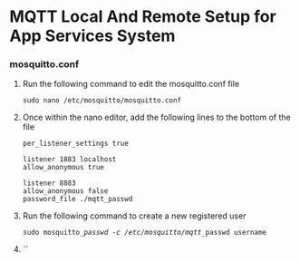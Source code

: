 # MQTT Local And Remote Setup for App Services System

### mosquitto.conf

1.  Run the following command to edit the mosquitto.conf file

    `sudo nano /etc/mosquitto/mosquitto.conf`
2.  Once within the nano editor, add the following lines to the bottom of the file

    ```
    per_listener_settings true

    listener 1883 localhost
    allow_anonymous true
        
    listener 8883
    allow_anonymous false
    password_file ./mqtt_passwd
    ```
3.  Run the following command to create a new registered user&#x20;

    `sudo mosquitto_`_`passwd -c /etc/mosquitto/mqtt_`_`passwd username`&#x20;
4. ``





